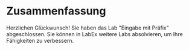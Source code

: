 # Zusammenfassung

Herzlichen Glückwunsch! Sie haben das Lab "Eingabe mit Präfix" abgeschlossen. Sie können in LabEx weitere Labs absolvieren, um Ihre Fähigkeiten zu verbessern.

